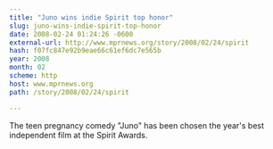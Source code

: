 ```yaml
---
title: "Juno wins indie Spirit top honor"
slug: juno-wins-indie-spirit-top-honor
date: 2008-02-24 01:24:26 -0600
external-url: http://www.mprnews.org/story/2008/02/24/spirit
hash: f07fc847e92b9eae66c61ef6dc7e565b
year: 2008
month: 02
scheme: http
host: www.mprnews.org
path: /story/2008/02/24/spirit

---
```


The teen pregnancy comedy "Juno"
has been chosen the year's best independent film at the Spirit
Awards.
